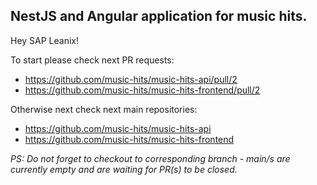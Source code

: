 ## NestJS and Angular application for music hits.

Hey SAP Leanix!

To start please check next PR requests:

- https://github.com/music-hits/music-hits-api/pull/2
- https://github.com/music-hits/music-hits-frontend/pull/2


Otherwise next check next main repositories:

- https://github.com/music-hits/music-hits-api
- https://github.com/music-hits/music-hits-frontend

_PS: Do not forget to checkout to corresponding branch - main/s are currently empty and are waiting for PR(s) to be closed._
